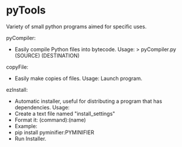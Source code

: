 # pyTools
Variety of small python programs aimed for specific uses.

pyCompiler:
- Easily compile Python files into bytecode.
Usage: > pyCompiler.py (SOURCE) (DESTINATION)

copyFile:
- Easily make copies of files.
Usage: Launch program.

ezInstall:
- Automatic installer, useful for distributing a program that has dependencies.
Usage: 
- Create a text file named "install_settings"
- Format it: (command):(name)
- Example:
- pip install pyminifier:PYMINIFIER
- Run Installer.
